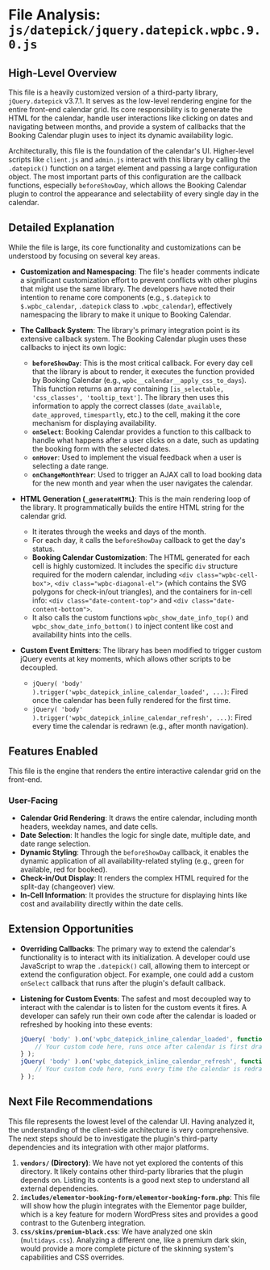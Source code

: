 # File Analysis: `js/datepick/jquery.datepick.wpbc.9.0.js`

## High-Level Overview

This file is a heavily customized version of a third-party library, `jQuery.datepick` v3.7.1. It serves as the low-level rendering engine for the entire front-end calendar grid. Its core responsibility is to generate the HTML for the calendar, handle user interactions like clicking on dates and navigating between months, and provide a system of callbacks that the Booking Calendar plugin uses to inject its dynamic availability logic.

Architecturally, this file is the foundation of the calendar's UI. Higher-level scripts like `client.js` and `admin.js` interact with this library by calling the `.datepick()` function on a target element and passing a large configuration object. The most important parts of this configuration are the callback functions, especially `beforeShowDay`, which allows the Booking Calendar plugin to control the appearance and selectability of every single day in the calendar.

## Detailed Explanation

While the file is large, its core functionality and customizations can be understood by focusing on several key areas.

-   **Customization and Namespacing**: The file's header comments indicate a significant customization effort to prevent conflicts with other plugins that might use the same library. The developers have noted their intention to rename core components (e.g., `$.datepick` to `$.wpbc_calendar`, `.datepick` class to `.wpbc_calendar`), effectively namespacing the library to make it unique to Booking Calendar.

-   **The Callback System**: The library's primary integration point is its extensive callback system. The Booking Calendar plugin uses these callbacks to inject its own logic:
    -   **`beforeShowDay`**: This is the most critical callback. For every day cell that the library is about to render, it executes the function provided by Booking Calendar (e.g., `wpbc__calendar__apply_css_to_days`). This function returns an array containing `[is_selectable, 'css_classes', 'tooltip_text']`. The library then uses this information to apply the correct classes (`date_available`, `date_approved`, `timespartly`, etc.) to the cell, making it the core mechanism for displaying availability.
    -   **`onSelect`**: Booking Calendar provides a function to this callback to handle what happens after a user clicks on a date, such as updating the booking form with the selected dates.
    -   **`onHover`**: Used to implement the visual feedback when a user is selecting a date range.
    -   **`onChangeMonthYear`**: Used to trigger an AJAX call to load booking data for the new month and year when the user navigates the calendar.

-   **HTML Generation (`_generateHTML`)**: This is the main rendering loop of the library. It programmatically builds the entire HTML string for the calendar grid.
    -   It iterates through the weeks and days of the month.
    -   For each day, it calls the `beforeShowDay` callback to get the day's status.
    -   **Booking Calendar Customization**: The HTML generated for each cell is highly customized. It includes the specific `div` structure required for the modern calendar, including `<div class="wpbc-cell-box">`, `<div class="wpbc-diagonal-el">` (which contains the SVG polygons for check-in/out triangles), and the containers for in-cell info: `<div class="date-content-top">` and `<div class="date-content-bottom">`.
    -   It also calls the custom functions `wpbc_show_date_info_top()` and `wpbc_show_date_info_bottom()` to inject content like cost and availability hints into the cells.

-   **Custom Event Emitters**: The library has been modified to trigger custom jQuery events at key moments, which allows other scripts to be decoupled.
    -   `jQuery( 'body' ).trigger('wpbc_datepick_inline_calendar_loaded', ...)`: Fired once the calendar has been fully rendered for the first time.
    -   `jQuery( 'body' ).trigger('wpbc_datepick_inline_calendar_refresh', ...)`: Fired every time the calendar is redrawn (e.g., after month navigation).

## Features Enabled

This file is the engine that renders the entire interactive calendar grid on the front-end.

### User-Facing

-   **Calendar Grid Rendering**: It draws the entire calendar, including month headers, weekday names, and date cells.
-   **Date Selection**: It handles the logic for single date, multiple date, and date range selection.
-   **Dynamic Styling**: Through the `beforeShowDay` callback, it enables the dynamic application of all availability-related styling (e.g., green for available, red for booked).
-   **Check-in/Out Display**: It renders the complex HTML required for the split-day (changeover) view.
-   **In-Cell Information**: It provides the structure for displaying hints like cost and availability directly within the date cells.

## Extension Opportunities

-   **Overriding Callbacks**: The primary way to extend the calendar's functionality is to interact with its initialization. A developer could use JavaScript to wrap the `.datepick()` call, allowing them to intercept or extend the configuration object. For example, one could add a custom `onSelect` callback that runs after the plugin's default callback.

-   **Listening for Custom Events**: The safest and most decoupled way to interact with the calendar is to listen for the custom events it fires. A developer can safely run their own code after the calendar is loaded or refreshed by hooking into these events:
    ```javascript
    jQuery( 'body' ).on('wpbc_datepick_inline_calendar_loaded', function( event, resource_id, jCalContainer, inst ) { 
        // Your custom code here, runs once after calendar is first drawn
    } );
    jQuery( 'body' ).on('wpbc_datepick_inline_calendar_refresh', function( event, resource_id, inst ) { 
        // Your custom code here, runs every time the calendar is redrawn
    } );
    ```

## Next File Recommendations

This file represents the lowest level of the calendar UI. Having analyzed it, the understanding of the client-side architecture is very comprehensive. The next steps should be to investigate the plugin's third-party dependencies and its integration with other major platforms.

1.  **`vendors/` (Directory)**: We have not yet explored the contents of this directory. It likely contains other third-party libraries that the plugin depends on. Listing its contents is a good next step to understand all external dependencies.
2.  **`includes/elementor-booking-form/elementor-booking-form.php`**: This file will show how the plugin integrates with the Elementor page builder, which is a key feature for modern WordPress sites and provides a good contrast to the Gutenberg integration.
3.  **`css/skins/premium-black.css`**: We have analyzed one skin (`multidays.css`). Analyzing a different one, like a premium dark skin, would provide a more complete picture of the skinning system's capabilities and CSS overrides.
